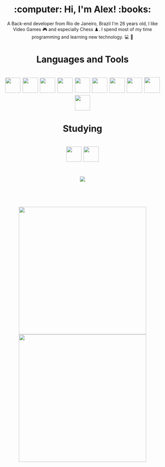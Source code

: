 <h1 align='center'>
  :computer: Hi, I'm Alex! :books:
  </h1>
  
 <p align='center'>
A Back-end developer from Rio de Janeiro, Brazil
  I'm 26 years old, I like Video Games 🎮 and especially Chess ♟️. I spend most of my time programming and learning new technology. 💻 🔰
  </p>


<h1 align="center">Languages and Tools</h1>
<h1 align="center">
<img  width="48" src="https://cdn.worldvectorlogo.com/logos/next-js.svg">
<img  width="48" src="https://assets.vercel.com/image/upload/front/favicon/vercel/152x152.png">
<img  width="48" src="https://camo.githubusercontent.com/df61f4b2e2cc40922b5290ed53040485ab7167836872ce1aa88d88462e9816ce/68747470733a2f2f7261696c7761792e6170702f6272616e642f6c6f676f2d6c696768742e706e67">
<img  width="48" src="https://cdn.worldvectorlogo.com/logos/react-2.svg">
<img  width="48" src="https://cdn.worldvectorlogo.com/logos/typescript.svg">
<img  width="48" src="https://cdn.worldvectorlogo.com/logos/logo-javascript.svg">
<img  width="48" src="https://cdn.worldvectorlogo.com/logos/styled-components-1.svg">
<img  width="48" src="https://bourhaouta.gallerycdn.vsassets.io/extensions/bourhaouta/tailwindshades/0.0.5/1592520164095/Microsoft.VisualStudio.Services.Icons.Default">
<img  width="49" src="https://www.svgrepo.com/show/331488/mongodb.svg">
<img  width="48" src="https://cdn.worldvectorlogo.com/logos/nodejs-icon.svg">
  </h1>
  

<h1 align="center">Studying</h1>
<h1 align="center">
  <img width=48 src="https://cdn.worldvectorlogo.com/logos/cakephp-1.svg">
  <img width=48 src="https://cdn.worldvectorlogo.com/logos/php-1.svg">
</h1>

<h1 align="center">
  <img src="https://camo.githubusercontent.com/5dc6ee33381917e41fc9c4951799268998f11a9b864399bf79a0842e4f9b194d/68747470733a2f2f692e696d6775722e636f6d2f315a76566b44632e676966">
</h1>
     
<p align='center' style="padding-top: 60px;">
   <a href="#"><img src="https://github-readme-stats.vercel.app/api?username=alezzott&show_icons=true&theme=dracula" width="400"></a>
   <a href="3"><img src="https://github-readme-stats.vercel.app/api/top-langs/?username=alezzott&layout=compact&langs_count=5&theme=dracula" width="400"></a>
</p>
     
     
